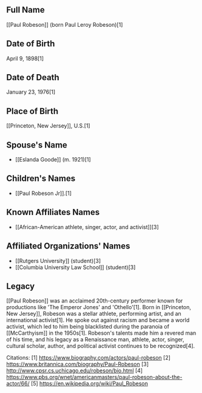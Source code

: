 ## Full Name
[[Paul Robeson]] (born Paul Leroy Robeson)[1]

## Date of Birth
April 9, 1898[1]

## Date of Death
January 23, 1976[1]

## Place of Birth
[[Princeton, New Jersey]], U.S.[1]

## Spouse's Name
- [[Eslanda Goode]] (m. 1921)[1]

## Children's Names
- [[Paul Robeson Jr]].[1]

## Known Affiliates Names
- [[African-American athlete, singer, actor, and activist]][3]

## Affiliated Organizations' Names
- [[Rutgers University]] (student)[3]
- [[Columbia University Law School]] (student)[3]

## Legacy
[[Paul Robeson]] was an acclaimed 20th-century performer known for productions like 'The Emperor Jones' and 'Othello'[1]. Born in [[Princeton, New Jersey]], Robeson was a stellar athlete, performing artist, and an international activist[1]. He spoke out against racism and became a world activist, which led to him being blacklisted during the paranoia of [[McCarthyism]] in the 1950s[1]. Robeson's talents made him a revered man of his time, and his legacy as a Renaissance man, athlete, actor, singer, cultural scholar, author, and political activist continues to be recognized[4].

Citations:
[1] https://www.biography.com/actors/paul-robeson
[2] https://www.britannica.com/biography/Paul-Robeson
[3] http://www.cpsr.cs.uchicago.edu/robeson/bio.html
[4] https://www.pbs.org/wnet/americanmasters/paul-robeson-about-the-actor/66/
[5] https://en.wikipedia.org/wiki/Paul_Robeson